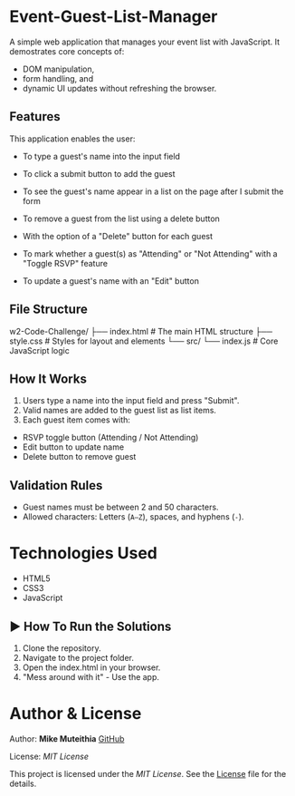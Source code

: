 # Event-Guest-List-Manager

A simple web application that manages your event list with JavaScript.
It demostrates core concepts of: 
- DOM manipulation, 
- form handling, and 
- dynamic UI updates without refreshing the browser.


## Features

This application enables the user:

- To type a guest's name into the input field

- To click a submit button to add the guest

- To see the guest's name appear in a list on the page after I submit the form

- To remove a guest from the list using a delete button

- With the option of a "Delete" button for each guest

- To mark whether a guest(s) as "Attending" or "Not Attending" with a "Toggle RSVP" feature

- To update a guest's name with an "Edit" button

## File Structure
w2-Code-Challenge/
├── index.html # The main HTML structure
├── style.css # Styles for layout and elements
└── src/
└── index.js # Core JavaScript logic


## How It Works

 1. Users type a name into the input field and press "Submit".
 2. Valid names are added to the guest list as list items.
 3. Each guest item comes with:
   - RSVP toggle button (Attending / Not Attending)
   - Edit button to update name
   - Delete button to remove guest


## Validation Rules

- Guest names must be between 2 and 50 characters.
- Allowed characters: Letters (`A–Z`), spaces, and hyphens (`-`).


# Technologies Used

- HTML5
- CSS3
- JavaScript


## ▶️ How To Run the Solutions

1. Clone the repository.
2. Navigate to the project folder.
3. Open the index.html in your browser.
4. "Mess around with it" - Use the app.


# Author & License

Author: **Mike Muteithia** [GitHub](https://github.com/Mike-Muteithia)

License: *MIT License*

This project is licensed under the *MIT License*. 
See the [License](LICENSE) file for the details. 


